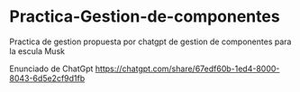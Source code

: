 # Practica-Gestion-de-componentes
Practica de gestion propuesta por chatgpt de gestion de componentes para la escula Musk

Enunciado de ChatGpt https://chatgpt.com/share/67edf60b-1ed4-8000-8043-6d5e2cf9d1fb
